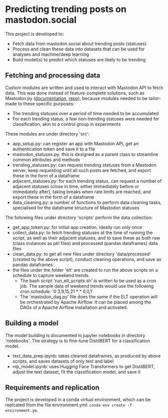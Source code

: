 # Predicting trending posts on mastodon.social

This project is developed to:
- Fetch data from mastodon.social about trending posts (statuses)
- Process and clean these data into datasets that can be used for analyses and machine/deep learning
- Build model(s) to predict which statuses are likely to be trending

## Fetching and processing data

Custom modules are written and used to interact with Mastodon API to fetch data. This was done instead of feature-complete solutions, such as Mastodon.py ([documentation](https://mastodonpy.readthedocs.io/en/stable/), [repo](https://github.com/halcy/Mastodon.py)), because modules needed to be tailor-made to these specific purposes:
- The trending statuses over a period of time needed to be accumulated
- For each trending status, a few non-trending statuses were needed for classification, akin to a control group in experiments

These modules are under directory 'src':
- app_setup.py: can register an app with Mastodon API, get an authentication token and save it to a file
- mastodon_statuses.py: this is designed as a parent class to streamline common attributes and methods
- trending_statuses.py: can request trending statuses from a Mastodon server, keep requesting until all such posts are fetched, and export these in the form of a dataframe
- adjacent_statuses.py: for each trending status, can request a number of adjacent statuses (close in time, either immediately before or immediately after), taking breaks when rate limits are reached, and export these in the form of a dataframe
- data_cleaning.py: a number of functions to perform data cleaning tasks, specialised for the dataframe structure of Mastodon statuses

The following files under directory 'scripts' perform the data collection:
- get_app_token.py: for initial app creation, ideally run only once
- collect_data.py: to fetch trending statuses at the time of running the script, as well as their adjacent statuses, and to save these as both raw (class instances as pkl files) and processed (pandas dataframes) data files
- clean_data.py: to get all new files under directory 'data/processed' (created by the above script), conduct cleaning operations, and save as pandas dataframes
- the files under the folder 'elt' are created to run the above scripts on a schedule to capture weekend trends. 
    - The bash script 'run_elt_scripts.sh' is written to be used as a cron job. The sample data of weekend trends would use the following cron schedule: '0 3,9,15,21 * * 6,0,1'
    - The 'mastodon_dag.py' file does the same if the ELT operation will be orchestrated by Apache Airflow. It can be placed among the DAGs of a Apache Airflow installation and activated.

## Building a model

The model building is documented in jupyter notebooks in directory 'notebooks'. The strategy is to fine-tune DistilBERT for a classification model.
- text_data_prep.ipynb: takes cleaned dataframes, as produced by above scripts, and saves datasets of only text and label
- nlp_model.ipynb: uses Hugging Face Transformers to get DistilBERT, adjust the text dataset, fit the classification model, and save it 

## Requirements and replication

The project is developed in a conda virtual environment, which can be replcated from the file environment.yml: `conda env create -f environment.ym`.